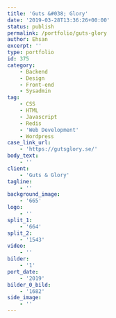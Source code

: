 ```yaml
---
title: 'Guts &#038; Glory'
date: '2019-03-28T13:36:26+00:00'
status: publish
permalink: /portfolio/guts-glory
author: Ehsan
excerpt: ''
type: portfolio
id: 375
category:
    - Backend
    - Design
    - Front-end
    - Sysadmin
tag:
    - CSS
    - HTML
    - Javascript
    - Redis
    - 'Web Development'
    - Wordpress
case_link_url:
    - 'https://gutsglory.se/'
body_text:
    - ''
client:
    - 'Guts & Glory'
tagline:
    - ''
background_image:
    - '665'
logo:
    - ''
split_1:
    - '664'
split_2:
    - '1543'
video:
    - ''
bilder:
    - '1'
port_date:
    - '2019'
bilder_0_bild:
    - '1682'
side_image:
    - ''
---
```

<!DOCTYPE html PUBLIC "-//W3C//DTD HTML 4.0 Transitional//EN" "http://www.w3.org/TR/REC-html40/loose.dtd">
<?xml encoding="UTF-8">
